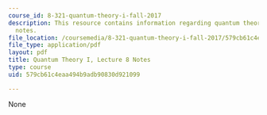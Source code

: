```yaml
---
course_id: 8-321-quantum-theory-i-fall-2017
description: This resource contains information regarding quantum theory I, lecture
  notes.
file_location: /coursemedia/8-321-quantum-theory-i-fall-2017/579cb61c4eaa494b9adb90830d921099_MIT8_321F17_lec8.pdf
file_type: application/pdf
layout: pdf
title: Quantum Theory I, Lecture 8 Notes
type: course
uid: 579cb61c4eaa494b9adb90830d921099

---
```

None